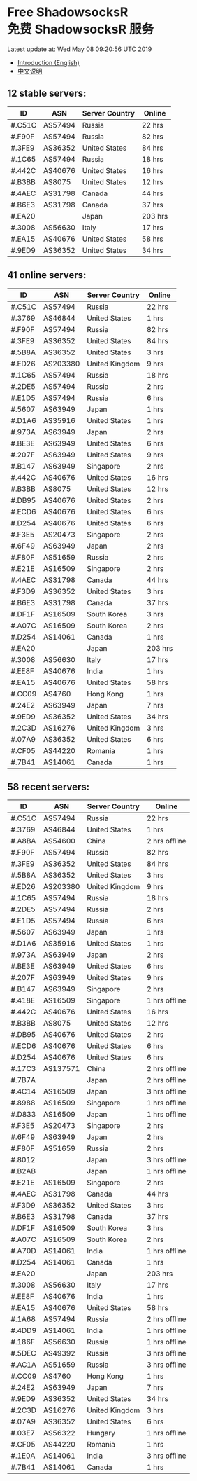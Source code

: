 # Free ShadowsocksR<br>免费 ShadowsocksR 服务

Latest update at: Wed May 08 09:20:56 UTC 2019

- [Introduction (English)](https://voken.io/en/latest/services/autossr.html)
- [中文说明](https://voken.io/zh_CN/latest/services/autossr.html)


## 12 stable servers:

| ID | ASN | Server Country | Online |
| ------ | ------ | ------ | ------ |
| #.C51C | AS57494 | Russia | 22 hrs |
| #.F90F | AS57494 | Russia | 82 hrs |
| #.3FE9 | AS36352 | United States | 84 hrs |
| #.1C65 | AS57494 | Russia | 18 hrs |
| #.442C | AS40676 | United States | 16 hrs |
| #.B3BB | AS8075 | United States | 12 hrs |
| #.4AEC | AS31798 | Canada | 44 hrs |
| #.B6E3 | AS31798 | Canada | 37 hrs |
| #.EA20 |  | Japan | 203 hrs |
| #.3008 | AS56630 | Italy | 17 hrs |
| #.EA15 | AS40676 | United States | 58 hrs |
| #.9ED9 | AS36352 | United States | 34 hrs |

## 41 online servers:

| ID | ASN | Server Country | Online |
| ------ | ------ | ------ | ------ |
| #.C51C | AS57494 | Russia | 22 hrs |
| #.3769 | AS46844 | United States | 1 hrs |
| #.F90F | AS57494 | Russia | 82 hrs |
| #.3FE9 | AS36352 | United States | 84 hrs |
| #.5B8A | AS36352 | United States | 3 hrs |
| #.ED26 | AS203380 | United Kingdom | 9 hrs |
| #.1C65 | AS57494 | Russia | 18 hrs |
| #.2DE5 | AS57494 | Russia | 2 hrs |
| #.E1D5 | AS57494 | Russia | 6 hrs |
| #.5607 | AS63949 | Japan | 1 hrs |
| #.D1A6 | AS35916 | United States | 1 hrs |
| #.973A | AS63949 | Japan | 2 hrs |
| #.BE3E | AS63949 | United States | 6 hrs |
| #.207F | AS63949 | United States | 9 hrs |
| #.B147 | AS63949 | Singapore | 2 hrs |
| #.442C | AS40676 | United States | 16 hrs |
| #.B3BB | AS8075 | United States | 12 hrs |
| #.DB95 | AS40676 | United States | 2 hrs |
| #.ECD6 | AS40676 | United States | 6 hrs |
| #.D254 | AS40676 | United States | 6 hrs |
| #.F3E5 | AS20473 | Singapore | 2 hrs |
| #.6F49 | AS63949 | Japan | 2 hrs |
| #.F80F | AS51659 | Russia | 2 hrs |
| #.E21E | AS16509 | Singapore | 2 hrs |
| #.4AEC | AS31798 | Canada | 44 hrs |
| #.F3D9 | AS36352 | United States | 3 hrs |
| #.B6E3 | AS31798 | Canada | 37 hrs |
| #.DF1F | AS16509 | South Korea | 3 hrs |
| #.A07C | AS16509 | South Korea | 2 hrs |
| #.D254 | AS14061 | Canada | 1 hrs |
| #.EA20 |  | Japan | 203 hrs |
| #.3008 | AS56630 | Italy | 17 hrs |
| #.EE8F | AS40676 | India | 1 hrs |
| #.EA15 | AS40676 | United States | 58 hrs |
| #.CC09 | AS4760 | Hong Kong | 1 hrs |
| #.24E2 | AS63949 | Japan | 7 hrs |
| #.9ED9 | AS36352 | United States | 34 hrs |
| #.2C3D | AS16276 | United Kingdom | 3 hrs |
| #.07A9 | AS36352 | United States | 6 hrs |
| #.CF05 | AS44220 | Romania | 1 hrs |
| #.7B41 | AS14061 | Canada | 1 hrs |

## 58 recent servers:

| ID | ASN | Server Country | Online |
| ------ | ------ | ------ | ------ |
| #.C51C | AS57494 | Russia | 22 hrs |
| #.3769 | AS46844 | United States | 1 hrs |
| #.A8BA | AS54600 | China | 2 hrs offline |
| #.F90F | AS57494 | Russia | 82 hrs |
| #.3FE9 | AS36352 | United States | 84 hrs |
| #.5B8A | AS36352 | United States | 3 hrs |
| #.ED26 | AS203380 | United Kingdom | 9 hrs |
| #.1C65 | AS57494 | Russia | 18 hrs |
| #.2DE5 | AS57494 | Russia | 2 hrs |
| #.E1D5 | AS57494 | Russia | 6 hrs |
| #.5607 | AS63949 | Japan | 1 hrs |
| #.D1A6 | AS35916 | United States | 1 hrs |
| #.973A | AS63949 | Japan | 2 hrs |
| #.BE3E | AS63949 | United States | 6 hrs |
| #.207F | AS63949 | United States | 9 hrs |
| #.B147 | AS63949 | Singapore | 2 hrs |
| #.418E | AS16509 | Singapore | 1 hrs offline |
| #.442C | AS40676 | United States | 16 hrs |
| #.B3BB | AS8075 | United States | 12 hrs |
| #.DB95 | AS40676 | United States | 2 hrs |
| #.ECD6 | AS40676 | United States | 6 hrs |
| #.D254 | AS40676 | United States | 6 hrs |
| #.17C3 | AS137571 | China | 2 hrs offline |
| #.7B7A |  | Japan | 2 hrs offline |
| #.4C14 | AS16509 | Japan | 3 hrs offline |
| #.8988 | AS16509 | Singapore | 1 hrs offline |
| #.D833 | AS16509 | Japan | 1 hrs offline |
| #.F3E5 | AS20473 | Singapore | 2 hrs |
| #.6F49 | AS63949 | Japan | 2 hrs |
| #.F80F | AS51659 | Russia | 2 hrs |
| #.8012 |  | Japan | 3 hrs offline |
| #.B2AB |  | Japan | 1 hrs offline |
| #.E21E | AS16509 | Singapore | 2 hrs |
| #.4AEC | AS31798 | Canada | 44 hrs |
| #.F3D9 | AS36352 | United States | 3 hrs |
| #.B6E3 | AS31798 | Canada | 37 hrs |
| #.DF1F | AS16509 | South Korea | 3 hrs |
| #.A07C | AS16509 | South Korea | 2 hrs |
| #.A70D | AS14061 | India | 1 hrs offline |
| #.D254 | AS14061 | Canada | 1 hrs |
| #.EA20 |  | Japan | 203 hrs |
| #.3008 | AS56630 | Italy | 17 hrs |
| #.EE8F | AS40676 | India | 1 hrs |
| #.EA15 | AS40676 | United States | 58 hrs |
| #.1A68 | AS57494 | Russia | 2 hrs offline |
| #.4DD9 | AS14061 | India | 1 hrs offline |
| #.186F | AS56630 | Russia | 1 hrs offline |
| #.5DEC | AS49392 | Russia | 3 hrs offline |
| #.AC1A | AS51659 | Russia | 3 hrs offline |
| #.CC09 | AS4760 | Hong Kong | 1 hrs |
| #.24E2 | AS63949 | Japan | 7 hrs |
| #.9ED9 | AS36352 | United States | 34 hrs |
| #.2C3D | AS16276 | United Kingdom | 3 hrs |
| #.07A9 | AS36352 | United States | 6 hrs |
| #.03E7 | AS56322 | Hungary | 1 hrs offline |
| #.CF05 | AS44220 | Romania | 1 hrs |
| #.1E0A | AS14061 | India | 3 hrs offline |
| #.7B41 | AS14061 | Canada | 1 hrs |


